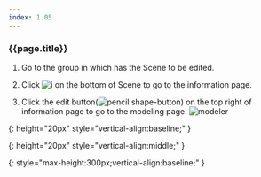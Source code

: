 ```yaml
---
index: 1.05
---
```

### {{page.title}}

1. Go to the group in which has the Scene to be edited.

1. Click ![i][info] on the bottom of Scene to go to the information page.

1. Click the edit button(![pencil shape-button][modify]) on the top right of information page to go to the modeling page.
![modeler][modeler]


[info]: {{site.baseurl}}/assets/info.png
{: height="20px" style="vertical-align:baseline;" }

[modify]: {{site.baseurl}}/assets/tutorials/scene-modify-01.png
{: height="20px" style="vertical-align:middle;" }

[modeler]: {{site.baseurl}}/assets/tutorials/scene-modify-02.png
{: style="max-height:300px;vertical-align:baseline;" }
